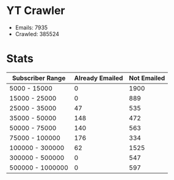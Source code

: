 # YT Crawler
- Emails: 7935
- Crawled: 385524

# Stats
| Subscriber Range  | Already Emailed | Not Emailed |
|-------|-------|-------|
| 5000 - 15000 | 0 | 1900 |
| 15000 - 25000 | 0 | 889 |
| 25000 - 35000 | 47 | 535 |
| 35000 - 50000 | 148 | 472 |
| 50000 - 75000 | 140 | 563 |
| 75000 - 100000 | 176 | 334 |
| 100000 - 300000 | 62 | 1525 |
| 300000 - 500000 | 0 | 547 |
| 500000 - 1000000 | 0 | 597 |
